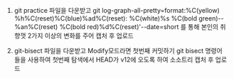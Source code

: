 1. git practice 파일을 다운받고
git log-graph-all-pretty=format:%C(yellow) %h%C(reset)%C(blue)%ad%C(reset):
%C(white)%s %C(bold green)-- %an%C(reset) %C(bold red)%d%C(reset)'--date=short
를 통해 본인의 취향껏 2가지 이상의 변화를 주어 캡처 후 업로드 

2. git-bisect 파일을 다운받고 Modify모드라면 첫번째 커밋하기
git bisect 명령어들을 사용하여 첫번째 탐색에서 HEAD가 v12에 오도록 하여 소소트리 캡처 후 업로드
